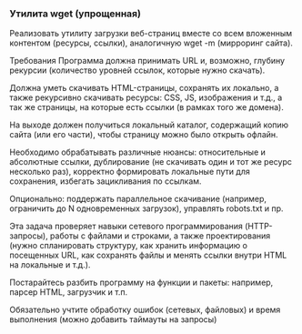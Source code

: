 ### Утилита wget (упрощенная)
Реализовать утилиту загрузки веб-страниц вместе со всем вложенным контентом (ресурсы, ссылки), аналогичную wget -m (мирроринг сайта).

Требования
Программа должна принимать URL и, возможно, глубину рекурсии (количество уровней ссылок, которые нужно скачать).

Должна уметь скачивать HTML-страницы, сохранять их локально, а также рекурсивно скачивать ресурсы: CSS, JS, изображения и т.д., а так же страницы, на которые есть ссылки (в рамках того же домена).

На выходе должен получиться локальный каталог, содержащий копию сайта (или его части), чтобы страницу можно было открыть офлайн.

Необходимо обрабатывать различные нюансы: относительные и абсолютные ссылки, дублирование (не скачивать один и тот же ресурс несколько раз), корректно формировать локальные пути для сохранения, избегать зацикливания по ссылкам.

Опционально: поддержать параллельное скачивание (например, ограничить до N одновременных загрузок), управлять robots.txt и пр.

Эта задача проверяет навыки сетевого программирования (HTTP-запросы), работы с файлами и строками, а также проектирования (нужно спланировать структуру, как хранить информацию о посещенных URL, как сохранять файлы и менять ссылки внутри HTML на локальные и т.д.).

Постарайтесь разбить программу на функции и пакеты: например, парсер HTML, загрузчик и т.п.

Обязательно учтите обработку ошибок (сетевых, файловых) и время выполнения (можно добавить таймауты на запросы)